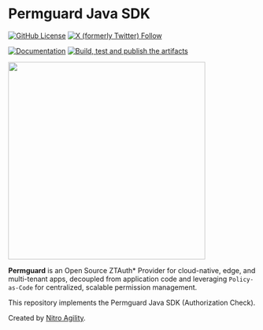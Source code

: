 # Permguard Java SDK

[![GitHub License](https://img.shields.io/github/license/permguard/permguard-java)](https://github.com/permguard/permguard-java?tab=Apache-2.0-1-ov-file#readme)
[![X (formerly Twitter) Follow](https://img.shields.io/twitter/follow/permguard)](https://x.com/intent/follow?original_referer=https%3A%2F%2Fdeveloper.x.com%2F&ref_src=twsrc%5Etfw%7Ctwcamp%5Ebuttonembed%7Ctwterm%5Efollow%7Ctwgr%5ETwitterDev&screen_name=Permguard)

[![Documentation](https://img.shields.io/website?label=Docs&url=https%3A%2F%2Fwww.permguard.com%2F)](https://www.permguard.com/)
[![Build, test and publish the artifacts](https://github.com/permguard/permguard-java/actions/workflows/permguard-java-ci.yml/badge.svg)](https://github.com/permguard/permguard-java/actions/workflows/permguard-java-ci.yml)

<p align="left">
  <img src="https://raw.githubusercontent.com/permguard/permguard-assets/main/pink-txt//1line.svg" class="center" width="400px" height="auto"/>
</p>

**Permguard** is an Open Source ZTAuth* Provider for cloud-native, edge, and multi-tenant apps, decoupled from application code and leveraging `Policy-as-Code` for centralized, scalable permission management.

This repository implements the Permguard Java SDK (Authorization Check).

Created by [Nitro Agility](https://www.nitroagility.com/).
